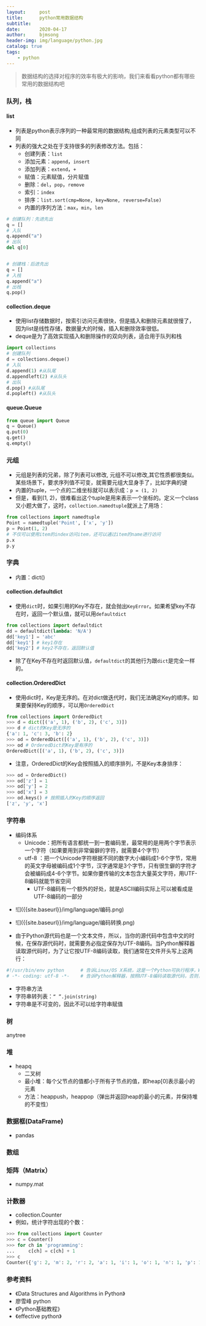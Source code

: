 ```yaml
---
layout:     post
title:      python常用数据结构
subtitle:   
date:       2020-04-17
author:     bjmsong
header-img: img/language/python.jpg
catalog: true
tags:
    - python
---
```



> 数据结构的选择对程序的效率有极大的影响，我们来看看python都有哪些常用的数据结构吧


### 队列，栈
#### list
- 列表是python表示序列的一种最常用的数据结构,组成列表的元素类型可以不同
- 列表的强大之处在于支持很多的列表修改方法。包括：
    - 创建列表：`list`
    - 添加元素：`append`，`insert`
    - 添加列表：`extend`，`+`
    - 赋值：元素赋值，分片赋值
    - 删除：`del`，`pop`，`remove`
    - 索引：`index`
    - 排序：`list.sort(cmp=None, key=None, reverse=False)`
    - 内置的序列方法：`max`，`min`，`len`

```python
# 创建队列：先进先出
q = []
# 入队
q.append("a")
# 出队
del q[0]


# 创建栈：后进先出
q = []
# 入栈
q.append("a")
# 出栈
q.pop()
```

#### collection.deque
- 使用list存储数据时，按索引访问元素很快，但是插入和删除元素就很慢了，因为list是线性存储，数据量大的时候，插入和删除效率很低。
- deque是为了高效实现插入和删除操作的双向列表，适合用于队列和栈

```python
import collections
# 创建队列
d = collections.deque()
# 入队
d.append(1) #从队尾
d.appendleft(2) #从队头
# 出队
d.pop() #从队尾
d.popleft() #从队头
```

#### queue.Queue
```python
from queue import Queue
q = Queue()
q.put(0)
q.get()
q.empty()
```


### 元组

- 元组是列表的兄弟，除了列表可以修改, 元组不可以修改,其它性质都很类似。某些场景下，要求序列值不可变，就需要元组大显身手了，比如字典的键
- 内置的tuple，一个点的二维坐标就可以表示成：`p = (1, 2)`
- 但是，看到(1, 2)，很难看出这个tuple是用来表示一个坐标的。定义一个class又小题大做了，这时，`collection.namedtuple`就派上了用场：
``` python
from collections import namedtuple
Point = namedtuple('Point', ['x', 'y'])
p = Point(1, 2)
# 不仅可以使用item的index访问item，还可以通过item的name进行访问
p.x
p.y
```


### 字典

- 内置：dict()

#### collection.defaultdict
- 使用`dict`时，如果引用的Key不存在，就会抛出`KeyError`。如果希望key不存在时，返回一个默认值，就可以用`defaultdict`
```python
from collections import defaultdict
dd = defaultdict(lambda: 'N/A')
dd['key1'] = 'abc'
dd['key1'] # key1存在
dd['key2'] # key2不存在，返回默认值
```
- 除了在Key不存在时返回默认值，`defaultdict`的其他行为跟`dict`是完全一样的。

#### collection.OrderedDict
- 使用dict时，Key是无序的。在对dict做迭代时，我们无法确定Key的顺序。如果要保持Key的顺序，可以用`OrderedDict`
```python
from collections import OrderedDict
>>> d = dict([('a', 1), ('b', 2), ('c', 3)])
>>> d # dict的Key是无序的
{'a': 1, 'c': 3, 'b': 2}
>>> od = OrderedDict([('a', 1), ('b', 2), ('c', 3)])
>>> od # OrderedDict的Key是有序的
OrderedDict([('a', 1), ('b', 2), ('c', 3)])
```
- 注意，OrderedDict的Key会按照插入的顺序排列，不是Key本身排序：
```python
>>> od = OrderedDict()
>>> od['z'] = 1
>>> od['y'] = 2
>>> od['x'] = 3
>>> od.keys() # 按照插入的Key的顺序返回
['z', 'y', 'x']
```

### 字符串

- 编码体系
    - Unicode：把所有语言都统一到一套编码里，最常用的是用两个字节表示一个字符（如果要用到非常偏僻的字符，就需要4个字节）
    - utf-8 ：把一个Unicode字符根据不同的数字大小编码成1-6个字节，常用的英文字母被编码成1个字节，汉字通常是3个字节，只有很生僻的字符才会被编码成4-6个字节。如果你要传输的文本包含大量英文字符，用UTF-8编码就能节省空间
        - UTF-8编码有一个额外的好处，就是ASCII编码实际上可以被看成是UTF-8编码的一部分

<ul> 
<li markdown="1">
![]({{site.baseurl}}/img/language/编码.png) 
</li> 
</ul> 

<ul> 
<li markdown="1">
![]({{site.baseurl}}/img/language/编码转换.png) 
</li> 
</ul> 

- 由于Python源代码也是一个文本文件，所以，当你的源代码中包含中文的时候，在保存源代码时，就需要务必指定保存为UTF-8编码。当Python解释器读取源代码时，为了让它按UTF-8编码读取，我们通常在文件开头写上这两行：
```python
#!/usr/bin/env python      # 告诉Linux/OS X系统，这是一个Python可执行程序，Windows系统会忽略这个注释；
# -*- coding: utf-8 -*-    # 告诉Python解释器，按照UTF-8编码读取源代码，否则，你在源代码中写的中文输出可能会有乱码。
```
- 字符串方法
- 字符串转列表：`“ ”.join(string)`
- 字符串是不可变的，因此不可以给字符串赋值



### 树

anytree



### 堆

- heapq
    - 二叉树
    - 最小堆：每个父节点的值都小于所有子节点的值，即heap[0]表示最小的元素
    - 方法：heappush，heappop（弹出并返回heap的最小的元素，并保持堆的不变性）


### 数据框(DataFrame)

- pandas


### 数组


### 矩阵（Matrix）

- numpy.mat

### 计数器
- collection.Counter
- 例如，统计字符出现的个数：
```python
>>> from collections import Counter
>>> c = Counter()
>>> for ch in 'programming':
...     c[ch] = c[ch] + 1
>>> c
Counter({'g': 2, 'm': 2, 'r': 2, 'a': 1, 'i': 1, 'o': 1, 'n': 1, 'p': 1})
```

### 参考资料

- 《Data Structures and Algorithms in Python》
- 廖雪峰 python
- 《Python基础教程》
- 《effective python》
